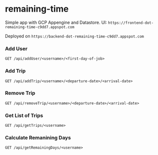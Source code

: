 # remaining-time
Simple app with GCP Appengine and Datastore.
UI: ```https://frontend-dot-remaining-time-c9dd7.appspot.com```

Deployed on ```https://backend-dot-remaining-time-c9dd7.appspot.com```

### Add User
```
GET /api/addUser/<username>/<first-day-of-job>
```

### Add Trip
```
GET /api/addTrip/<username>/<departure-date>/<arrival-date>
```

### Remove Trip
```
GET /api/removeTrip/<username>/<departure-date>/<arrival-date>
```

### Get List of Trips
```
GET /api/getTrips/<username>
```

### Calculate Remanining Days
```
GET /api/getRemainingDays/<username>
```